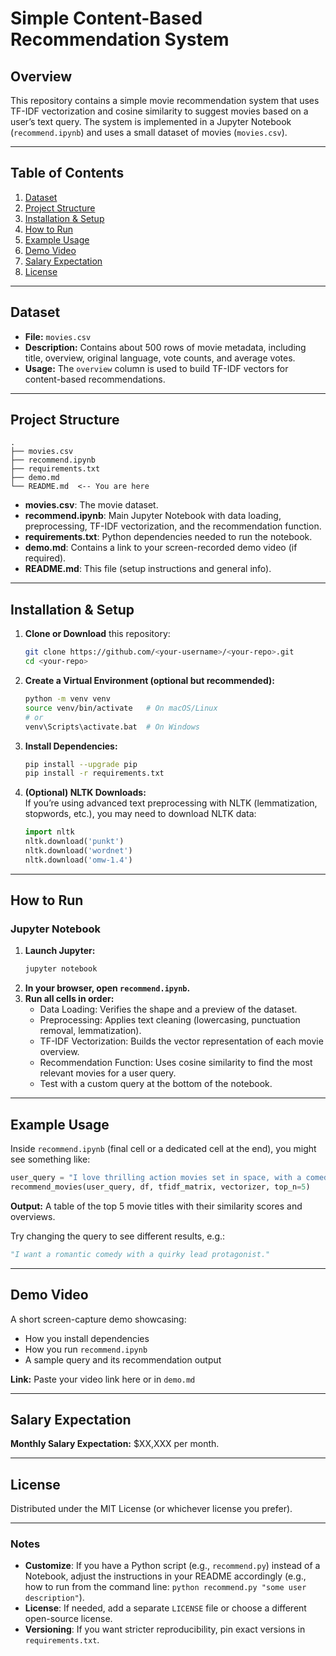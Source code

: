 # Simple Content-Based Recommendation System

## Overview
This repository contains a simple movie recommendation system that uses TF-IDF vectorization and cosine similarity to suggest movies based on a user’s text query. The system is implemented in a Jupyter Notebook (`recommend.ipynb`) and uses a small dataset of movies (`movies.csv`).

---

## Table of Contents
1. [Dataset](#dataset)
2. [Project Structure](#project-structure)
3. [Installation & Setup](#installation--setup)
4. [How to Run](#how-to-run)
5. [Example Usage](#example-usage)
6. [Demo Video](#demo-video)
7. [Salary Expectation](#salary-expectation)
8. [License](#license)

---

## Dataset
- **File:** `movies.csv`
- **Description:** Contains about 500 rows of movie metadata, including title, overview, original language, vote counts, and average votes.
- **Usage:** The `overview` column is used to build TF-IDF vectors for content-based recommendations.

---

## Project Structure

```
.
├── movies.csv
├── recommend.ipynb
├── requirements.txt
├── demo.md
└── README.md  <-- You are here
```

- **movies.csv**: The movie dataset.  
- **recommend.ipynb**: Main Jupyter Notebook with data loading, preprocessing, TF-IDF vectorization, and the recommendation function.  
- **requirements.txt**: Python dependencies needed to run the notebook.  
- **demo.md**: Contains a link to your screen-recorded demo video (if required).  
- **README.md**: This file (setup instructions and general info).

---

## Installation & Setup

1. **Clone or Download** this repository:
   ```bash
   git clone https://github.com/<your-username>/<your-repo>.git
   cd <your-repo>
   ```

2. **Create a Virtual Environment (optional but recommended):**
   ```bash
   python -m venv venv
   source venv/bin/activate   # On macOS/Linux
   # or
   venv\Scripts\activate.bat  # On Windows
   ```

3. **Install Dependencies:**
   ```bash
   pip install --upgrade pip
   pip install -r requirements.txt
   ```

4. **(Optional) NLTK Downloads:**  
   If you’re using advanced text preprocessing with NLTK (lemmatization, stopwords, etc.), you may need to download NLTK data:
   ```python
   import nltk
   nltk.download('punkt')
   nltk.download('wordnet')
   nltk.download('omw-1.4')
   ```

---

## How to Run

### Jupyter Notebook

1. **Launch Jupyter:**
   ```bash
   jupyter notebook
   ```
2. **In your browser, open `recommend.ipynb`.**
3. **Run all cells in order:**
   - Data Loading: Verifies the shape and a preview of the dataset.
   - Preprocessing: Applies text cleaning (lowercasing, punctuation removal, lemmatization).
   - TF-IDF Vectorization: Builds the vector representation of each movie overview.
   - Recommendation Function: Uses cosine similarity to find the most relevant movies for a user query.
   - Test with a custom query at the bottom of the notebook.

---

## Example Usage

Inside `recommend.ipynb` (final cell or a dedicated cell at the end), you might see something like:

```python
user_query = "I love thrilling action movies set in space, with a comedic twist."
recommend_movies(user_query, df, tfidf_matrix, vectorizer, top_n=5)
```

**Output:** A table of the top 5 movie titles with their similarity scores and overviews.

Try changing the query to see different results, e.g.:

```python
"I want a romantic comedy with a quirky lead protagonist."
```

---

## Demo Video

A short screen-capture demo showcasing:
- How you install dependencies
- How you run `recommend.ipynb`
- A sample query and its recommendation output

**Link:** Paste your video link here or in `demo.md`

---

## Salary Expectation

**Monthly Salary Expectation:** $XX,XXX per month.

---

## License

Distributed under the MIT License (or whichever license you prefer).

---

### Notes

- **Customize**: If you have a Python script (e.g., `recommend.py`) instead of a Notebook, adjust the instructions in your README accordingly (e.g., how to run from the command line: `python recommend.py "some user description"`).  
- **License**: If needed, add a separate `LICENSE` file or choose a different open-source license.  
- **Versioning**: If you want stricter reproducibility, pin exact versions in `requirements.txt`.
